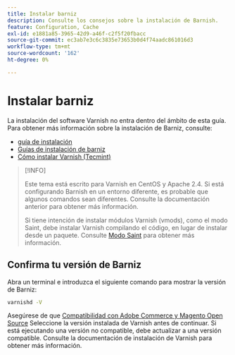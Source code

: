 ```yaml
---
title: Instalar barniz
description: Consulte los consejos sobre la instalación de Barnish.
feature: Configuration, Cache
exl-id: e1881a85-3965-42d9-a46f-c2f5f20fbacc
source-git-commit: ec3ab7e3c6c3835e73653b0d4f74aadc861016d3
workflow-type: tm+mt
source-wordcount: '162'
ht-degree: 0%

---
```


# Instalar barniz

La instalación del software Varnish no entra dentro del ámbito de esta guía. Para obtener más información sobre la instalación de Barniz, consulte:

- [guía de instalación](https://www.varnish-software.com/developers/tutorials/installing-varnish-ubuntu/)
- [Guías de instalación de barniz](https://www.varnish-cache.org/docs)
- [Cómo instalar Varnish (Tecmint)](https://www.tecmint.com/install-varnish-cache-web-accelerator/)

>[!INFO]
>
>Este tema está escrito para Varnish en CentOS y Apache 2.4. Si está configurando Barnish en un entorno diferente, es probable que algunos comandos sean diferentes. Consulte la documentación anterior para obtener más información.
>
>Si tiene intención de instalar módulos Varnish (vmods), como el modo Saint, debe instalar Varnish compilando el código, en lugar de instalar desde un paquete. Consulte [Modo Saint](config-varnish-advanced.md#saint-mode) para obtener más información.

## Confirma tu versión de Barniz

Abra un terminal e introduzca el siguiente comando para mostrar la versión de Barniz:

```bash
varnishd -V
```

Asegúrese de que [Compatibilidad con Adobe Commerce y Magento Open Source](../../installation/system-requirements.md) Seleccione la versión instalada de Varnish antes de continuar. Si está ejecutando una versión no compatible, debe actualizar a una versión compatible. Consulte la documentación de instalación de Varnish para obtener más información.
